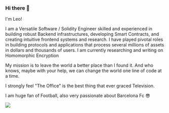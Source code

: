 ### Hi there 👋
I'm Leo! 

I am a Versatile Software / Solidity Engineer skilled and experienced in building robust Backend infrastructures, developing Smart Contracts, and creating intuitive frontend systems and research.
I have played pivotal roles in building protocols and applications that process several millions of assets in dollars and thousands of users.
I am currently researching and writing on Homomorphic Encryption
 
My mission is to leave the world a better place than I found it. And who knows, maybe with your help, we can change the world one line of code at a time.

I strongly feel "The Office" is the best thing that ever graced Television.

I am huge fan of Football, also very passionate about Barcelona Fc 😎 


![](https://komarev.com/ghpvc/?username=leodarkseid&color=dc143c)


<!--
**leodarkseid/leodarkseid** is a ✨ _special_ ✨ repository because its `README.md` (this file) appears on your GitHub profile.


### Languages Used
![Top Languages](https://github-readme-stats.vercel.app/api/top-langs/?username=leodarkseid&langs_count=20)




[![Anurag's GitHub stats](https://github-readme-stats.vercel.app/api?username=leodarkseid)](https://github.com/anuraghazra/github-readme-stats)
Here are some ideas to get you started:

- 🔭 I’m currently working on ...
- 🌱 I’m currently learning ...
- 👯 I’m looking to collaborate on ...
- 🤔 I’m looking for help with ...
- 💬 Ask me about ...
- 📫 How to reach me: ...
- 😄 Pronouns: ...
- ⚡ Fun fact: ...
-->
